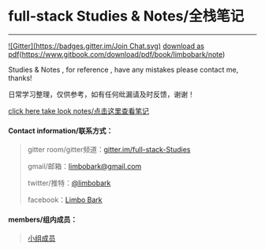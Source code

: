 # full-stack Studies & Notes/全栈笔记

---

[![Gitter](https://badges.gitter.im/Join Chat.svg)](https://gitter.im/full-stack-Studies)
[download as pdf](https://img.shields.io/chrome-web-store/d/nimelepbpejjlbmoobocpfnjhihnpked.svg)(https://www.gitbook.com/download/pdf/book/limbobark/note)

Studies & Notes , for reference , have any mistakes please contact me, thanks!

日常学习整理，仅供参考，如有任何纰漏请及时反馈，谢谢！

[click here take look notes/点击这里查看笔记](https://limbobark.gitbooks.io/note/content/)

#### Contact information/联系方式：

> gitter room/gitter频道：[gitter.im/full-stack-Studies](https://gitter.im/full-stack-Studies)
>
> gmail/邮箱：[limbobark@gmail.com](https://limbobark@gmail.com)
>
> twitter/推特：[@limbobark](https://twitter.com/limbobark)
>
> facebook：[Limbo Bark](https://www.facebook.com/profile.php?id=100013482731137)

#### members/组内成员：

> [小组成员](https://github.com/orgs/fullStackStudies/people)
>

